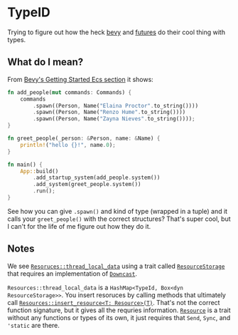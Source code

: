 # TypeID
Trying to figure out how the heck [bevy][bevy-src] and [futures][futures-src]
do their cool thing with types.

[bevy-src]: https://github.com/bevyengine
[futures-src]: https://github.com/rust-lang/futures-rs

## What do I mean?

From [Bevy's Getting Started Ecs section][bevy-getstarted-ecs] it shows:
```rust
fn add_people(mut commands: Commands) {
    commands
        .spawn((Person, Name("Elaina Proctor".to_string())))
        .spawn((Person, Name("Renzo Hume".to_string())))
        .spawn((Person, Name("Zayna Nieves".to_string())));
}

fn greet_people(_person: &Person, name: &Name) {
    println!("hello {}!", name.0);
}

fn main() {
    App::build()
        .add_startup_system(add_people.system())
        .add_system(greet_people.system())
        .run();
}
```

See how you can give `.spawn()` and kind of type (wrapped in a tuple) and it
calls your `greet_people()` with the correct structures? That's super cool, but
I can't for the life of me figure out how they do it.

[bevy-getstarted-ecs]: https://bevyengine.org/learn/book/getting-started/ecs/

## Notes

We see [`Resoruces::thread_local_data`][1] using a trait called [`ResourceStorage`][2] that requires
an implementation of [`Downcast`][3].

`Resources::thread_local_data` is a `HashMap<TypeId, Box<dyn ResourceStorage>>`. You insert
resoruces by calling methods that ultimately call [`Resources::insert_resource<T: Resource>(T)`][4].
That's not the correct function signature, but it gives all the requries information.
[`Resource`][5] is a trait without any functions or types of its own, it just requires that `Send`,
`Sync`, and `'static` are there.

[1]: https://github.com/bevyengine/bevy/blob/7628f4a64e6f3eacfc4aad3bb6b3d54309722682/crates/bevy_ecs/src/resource/resources.rs#L84
[2]: https://github.com/bevyengine/bevy/blob/7628f4a64e6f3eacfc4aad3bb6b3d54309722682/crates/bevy_ecs/src/resource/resources.rs#L30
[3]: https://github.com/marcianx/downcast-rs
[4]: https://github.com/bevyengine/bevy/blob/7628f4a64e6f3eacfc4aad3bb6b3d54309722682/crates/bevy_ecs/src/resource/resources.rs#L187
[5]: https://github.com/bevyengine/bevy/blob/7628f4a64e6f3eacfc4aad3bb6b3d54309722682/crates/bevy_ecs/src/resource/resources.rs#L13